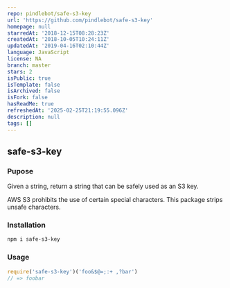 ```yaml
---
repo: pindlebot/safe-s3-key
url: 'https://github.com/pindlebot/safe-s3-key'
homepage: null
starredAt: '2018-12-15T08:28:23Z'
createdAt: '2018-10-05T10:24:11Z'
updatedAt: '2019-04-16T02:10:44Z'
language: JavaScript
license: NA
branch: master
stars: 2
isPublic: true
isTemplate: false
isArchived: false
isFork: false
hasReadMe: true
refreshedAt: '2025-02-25T21:19:55.096Z'
description: null
tags: []
---
```


## safe-s3-key

### Pupose

Given a string, return a string that can be safely used as an S3 key.

AWS S3 prohibits the use of certain special characters. This package strips unsafe characters.

### Installation

```bash
npm i safe-s3-key
```

### Usage

```js
require('safe-s3-key')('foo&$@=;:+ ,?bar')
// => foobar
```
